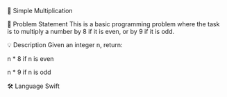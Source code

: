 🧮 Simple Multiplication


📌 Problem Statement
This is a basic programming problem where the task is to multiply a number by 8 if it is even, or by 9 if it is odd.

💡 Description
Given an integer n, return:

n * 8 if n is even

n * 9 if n is odd

🛠️ Language
Swift
